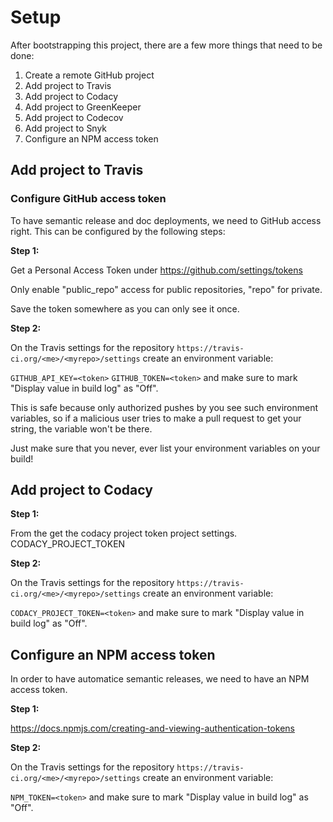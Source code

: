 # Setup

After bootstrapping this project, there are a few more things that need to be done:

1. Create a remote GitHub project
2. Add project to Travis
3. Add project to Codacy
4. Add project to GreenKeeper
5. Add project to Codecov
6. Add project to Snyk
7. Configure an NPM access token

## Add project to Travis

### Configure GitHub access token

To have semantic release and doc deployments, we need to GitHub access right. This can be configured by the following steps:

**Step 1:**

Get a Personal Access Token under https://github.com/settings/tokens

Only enable "public_repo" access for public repositories, "repo" for private.

Save the token somewhere as you can only see it once.

**Step 2:**

On the Travis settings for the repository `https://travis-ci.org/<me>/<myrepo>/settings` create an environment variable:

`GITHUB_API_KEY=<token>`
`GITHUB_TOKEN=<token>`
and make sure to mark "Display value in build log" as "Off".

This is safe because only authorized pushes by you see such environment variables, so if a malicious user tries to make a pull request to get your string, the variable won't be there.

Just make sure that you never, ever list your environment variables on your build!


## Add project to Codacy

**Step 1:**

From the get the codacy project token project settings.
CODACY_PROJECT_TOKEN

**Step 2:**

On the Travis settings for the repository `https://travis-ci.org/<me>/<myrepo>/settings` create an environment variable:

`CODACY_PROJECT_TOKEN=<token>`
and make sure to mark "Display value in build log" as "Off".



## Configure an NPM access token

In order to have automatice semantic releases, we need to have an NPM access token.

**Step 1:**

https://docs.npmjs.com/creating-and-viewing-authentication-tokens

**Step 2:**

On the Travis settings for the repository `https://travis-ci.org/<me>/<myrepo>/settings` create an environment variable:

`NPM_TOKEN=<token>`
and make sure to mark "Display value in build log" as "Off".